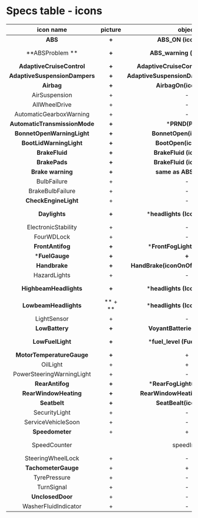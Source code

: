 # Specs table - icons


| icon name   |  picture  |  object | Comments |
| :---: | :---: | :---: | :---: |
| **ABS**| **+** | **ABS_ON (iconOnOff)** | **995,420  50x50** |
| **ABSProblem **| **+** | **ABS_warning (iconOnOff)** | **995,420  50x50 level 7.0** |
| **AdaptiveCruiseControl**    |  **+** | **AdaptiveCruiseControl(iconOnOff)** | **390,230 60x60**|
| **AdaptiveSuspensionDampers**    |  **+** | **AdaptiveSuspensionDampers(iconOnOff)** | **640,340 60,60 yellow** |
| **Airbag**    |  **+**|  **AirbagOn(iconOnOff)** | **900,195 50x50**|
| AirSuspension    | + |  - | .  -  |  - |  - | . 
| AllWheelDrive    | + |  - | .  -  |  - |  - | . 
| AutomaticGearboxWarning    |  + |  - | .  -  |  - |  - | . 
| **AutomaticTransmissionMode** |  **+** |  ***PRND(PRND)** | **1=P, 2=R, 3=N, 4=D** | 
| **BonnetOpenWarningLight**    |  **+** | **BonnetOpen(iconOnOff)** | **875,230 60x60**|
| **BootLidWarningLight**    |  **+** | **BootOpen(iconOnOff)** | **940,230 60x60**|
| **BrakeFluid**   | **+**  | **BrakeFluid (iconOnOff)** | **900,415 60x60** |
| **BrakePads**   | **+**  | **BrakeFluid (iconOnOff)** | **955,425 60x60** |
| **Brake warning** | **+** |  **same as ABS warning** |
| BulbFailure    |  + |  - |   -  |  - |  - | . 
| BrakeBulbFailure |  +  |   -  |
|**CheckEngineLight**    |  + |  - | .  -  |  - |  - | . 
| **Daylights** |  **+** | ***headlights (IconHeadlight)** | **470,320 50x50 value=1**|
| ElectronicStability   | + |  - | .  -  |  - |  - | . 
| FourWDLock    | + |  - |   -  |  - |  - | . 
| **FrontAntifog**    | **+**  |  ***FrontFogLight(iconOnOff)** |  **460,360 50x50**| 
| ***FuelGauge**    |**+** | **+**  |
| **Handbrake**    |  **+** | **HandBrake(iconOnOff)** **400,350 40x40** | 
| HazardLights    | +  |  - | .  -  |  - |  - | . 
| **HighbeamHeadlights**    |  **+** | ***headlights (IconHeadlight)** | **470,320 50x50 value=3**|
|**LowbeamHeadlights** |** + ** | ***headlights (IconHeadlight)** | **470,32050x500 value=2**|
| LightSensor    |  + |  - | -  |  - |  - | . 
| **LowBattery**    | **+**| **VoyantBatterie(iconOnOff**)|**900,420, 40x40** | 
| **LowFuelLight**    | **+** |***fuel_level (FuelLevelInna)** |**1270,370 50x50 *l*=value*0.01f** |
| **MotorTemperatureGauge**   | **+** |  + | 
| OilLight    |  +  |  + |  - | . 
| PowerSteeringWarningLight    |  + |  - | .  -  |  - |  - | . 
|**RearAntifog**    | **+**  |  ***RearFogLight(iconOnOff)** |  **460,360 50x50**| 
| **RearWindowHeating**    |  **+** | **RearWindowHeating(iconOnOff)** | **470,400 50x50** | 
| **Seatbelt**    |  **+** | **SeatBealt(iconOnOff)** | **900,220 50x50** |
| SecurityLight    |  +|  - | .  -  |  - |  - | . 
| ServiceVehicleSoon    |  + |  - | .  -  |  - |  - | . 
| **Speedometer**    | +|  + | .  -  |  - |  - | . 
| SpeedCounter | | speedInna | Rect(615,390,120,60), text position 740,435 |
| SteeringWheelLock    |  +  |  - | .  -  |  - |  - | . 
| **TachometerGauge**    |  + | + | .  -  |  - |  - | . 
| TyrePressure    |  + |  - | .  -  |  - |  - | . 
| TurnSignal    |  +|  - | .  -  |  - |  - | . 
|**UnclosedDoor**  |  + |  - | .  -  |  - |  - | . 
| WasherFluidIndicator    |  + |  - | .  -  |  
